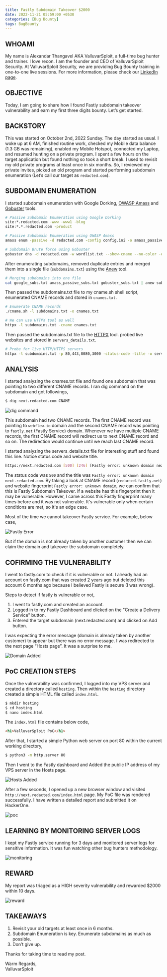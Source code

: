 ```yaml
---
title: Fastly Subdomain Takeover $2000
date: 2022-11-21 05:59:00 +0530
categories: [Bug Bounty]
tags: BugBounty
---
```

## WHOAMI
My name is Alexandar Thangavel AKA ValluvarSploit, a full-time bug hunter and trainer. I love recon. I am the founder and CEO of ValluvarSploit Security. At ValluvarSploit Security, we are providing Bug Bounty training in  one-to-one live sessions. For more information, please check our [LinkedIn page](https://www.linkedin.com/company/valluvarsploit-security).

## OBJECTIVE
Today, I am going to share how I found Fastly subdomain takeover vulnerability and earn my first three digits bounty. Let’s get started.

## BACKSTORY
This was started on October 2nd, 2022 Sunday. The day started as usual. I woke up at 6 AM, finished routine work, checked my Mobile data balance (1.3 GB was remaining), enabled my Mobile Hotspot, connected my Laptop, and resumed hunting on a private program. I spent a few hours on the target application but found nothing so took a short break. I used to revisit my old private programs at least once in six months. So, I reviewed my private invites, picked an old program and started performing subdomain enumeration (Let’s call our target as `redacted.com`).

## SUBDOMAIN ENUMERATION
I started subdomain enumeration with Google Dorking, [OWASP Amass](https://github.com/OWASP/Amass) and [Gobuster](https://github.com/OJ/gobuster) tools.

```bash
# Passive Subdomain Enumeration using Google Dorking
site:*.redacted.com -www -www1 -blog
site:*.*.redacted.com -product

# Passive Subdomain Enumeration using OWASP Amass
amass enum -passive -d redacted.com -config config.ini -o amass_passive_subs.txt

# Subdomain Brute force using Gobuster
gobuster dns -d redacted.com -w wordlist.txt --show-cname --no-color -o gobuster_subs.txt
```

After enumerating subdomains, removed duplicate entries and merged them into a single file (`subdomains.txt`) using the [Anew](https://github.com/tomnomnom/anew) tool.

```bash
# Merging subdomains into one file
cat google_subs.txt amass_passive_subs.txt gobuster_subs.txt | anew subdomains.txt
```

Then passed the subdomains.txt file to my cname.sh shell script, enumerated CNAME records and stored in `cnames.txt`. 

```bash
# Enumerate CNAME records
./cname.sh -l subdomains.txt -o cnames.txt

# We can use HTTPX tool as well
httpx -l subdomains.txt -cname cnames.txt
```

Then passed the subdomains.txt file to the [HTTPX](https://github.com/projectdiscovery/httpx) tool. probed live websites and stored in `servers_details.txt`.

```bash
# Probe for live HTTP/HTTPS servers
httpx -l subdomains.txt -p 80,443,8080,3000 -status-code -title -o servers_details.txt
```

## ANALYSIS
I started analyzing the cnames.txt file and found one subdomain that was pointing to two different CNAME records. I ran dig command on the subdomain and got followings,

```bash
$ dig next.redacted.com CNAME
```

![dig command](/assets/posts_assets/2022-04-07-Meow/fastly_subdomain_takeover_dig_command.png)

This subdomain had two CNAME records. The first CNAME record was pointing to `webflow.io` domain and the second CNAME record was pointing to `fastly.net` (Fastly Service) domain. Whenever we have multiple CNAME records, the first CNAME record will redirect us to next CNAME record and so on. The redirection would continue until we reach last CNAME record.

I started analyzing the servers_details.txt file for interesting stuff and found this line. Notice status code and website title.

```bash
https://next.redacted.com [500] [246] [Fastly error: unknown domain next.redacted.com]
```

The status code was `500` and the title was `Fastly error: unknown domain next.redacted.com`. By taking a look at CNAME record (`redacted.fastly.net`) and website fingerprint `Fastly error: unknown domain`, we can confirm that this is Fastly Subdomain Takeover. If a website has this fingerprint then it may be vulnerable. However, I came across this Fastly fingerprint many times before and it was not vulnerable. It's vulnerable only when certain conditions are met, so it's an edge case.

Most of the time we cannot takeover Fastly service. For example, below case,

![Fastly Error](/assets/posts_assets/2022-04-07-Meow/fastly_subdomain_takeover_fastly_error.png)

But if the domain is not already taken by another customer then we can claim the domain and takeover the subdomain completely.

## COFIRMING THE VULNERABILITY
I went to fastly.com to check if it is vulnerable or not.  I already had an account on fastly.com that was created 2 years ago but deleted this account 6 months ago because I believed Fastly is secure (I was wrong).

Steps to detect if fastly is vulnerable or not,
1. I went to fastly.com and created an account.
2. Logged in to my Fastly Dashboard and clicked on the "Create a Delivery Service" button.
3. Entered the target subdomain (next.redacted.com) and clicked on Add button.

I was expecting the error message (domain is already taken by another customer) to appear but there was no error message. I was redirected to the next page “Hosts page”. It was a surprise to me.

![Domain Added](/assets/posts_assets/2022-04-07-Meow/fastly_subdomain_takeover_domains_added.png)

## PoC CREATION STEPS
Once the vulnerability was confirmed, I logged into my VPS server and created a directory called `hosting`. Then within the `hosting` directory created a simple HTML file called `index.html`.

```bash
$ mkdir hosting
$ cd hosting
$ nano index.html
```

The `index.html` file contains below code,

```html
<h1>ValluvarSploit PoC</h1>
```

After that, I started a simple Python web server on port 80 within the current working directory,

```bash
$ python3 -m http.server 80
```

Then I went to the Fastly dashboard and Added the public IP address of my VPS server in the Hosts page.

![Hosts Added](/assets/posts_assets/2022-04-07-Meow/fastly_subdomain_takeover_hosts_added.png)

After a few seconds, I opened up a new browser window and visited `http://next.redacted.com/index.html` page. My PoC file was rendered successfully. I have written a detailed report and submitted it on HackerOne. 

![poc](/assets/posts_assets/2022-04-07-Meow/fastly_subdomain_takeover_poc.png)

## LEARNING BY MONITORING SERVER LOGS
I kept my Fastly service running for 3 days and monitored server logs for sensitive information. It was fun watching other bug hunters methodology.

![monitoring](/assets/posts_assets/2022-04-07-Meow/fastly_subdomain_takeover_monitoring.png)

## REWARD
My report was triaged as a HIGH severity vulnerability and rewarded $2000 within 10 days.

![reward](/assets/posts_assets/2022-04-07-Meow/fastly_subdomain_takeover_reward.png)

## TAKEAWAYS
1. Revisit your old targets at least once in 6 months.
2. Subdomain Enumeration is key. Enumerate subdomains as much as possible.
3. Don’t give up.

Thanks for taking time to read my post.

Warm Regards,  
ValluvarSploit
